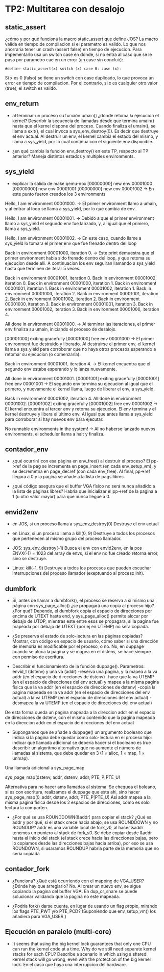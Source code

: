 TP2: Multitarea con desalojo
========================

static_assert
-------------
¿cómo y por qué funciona la macro static_assert que define JOS?
La macro valida en tiempo de compilacion si el parametro es valido. Lo que nos ahorraria tener un crash (assert false) en tiempo de ejecucion. 
Para impementarlo usa un switch case en donde, si no entra al caso que se le pasa por parametro cae en un error (un case sin concluir):

```
#define static_assert(x) switch (x) case 0: case (x):
```

Si x es 0 (falso) se tiene un switch con case duplicado, lo que provoca un error en tiempo de compilacion.
Por el contrario, si x es cualquier otro valor (true), el switch es valido.


env_return
----------
- al terminar un proceso su función umain() ¿dónde retoma la ejecución el kernel? Describir la secuencia de llamadas desde que termina umain() hasta que el kernel dispone del proceso.
Cuando finaliza el umain(), se llama a exit(), el cual invoca a sys_env_destroy(0). Es decir que destruye el env actual. Al destruir un env, el kernel cambia el estado del mismo, y llama a sys_yield, por lo cual continua con el siguiente env disponible.

- ¿en qué cambia la función env_destroy() en este TP, respecto al TP anterior?
Maneja distintos estados y multiples environments.


sys_yield
---------
- explicar la salida de make qemu-nox
[00000000] new env 00001000
[00000000] new env 00001001
[00000000] new env 00001002
-> En este punto fueron creados los 3 environments

Hello, I am environment 00001000.
-> El primer environment llamo a umain, y al entrar al loop se llama a sys_yield, por lo que cambia de env.

Hello, I am environment 00001001.
-> Debido a que el primer environment llamo a sys_yield el segundo env fue lanzado, y, al igual que el primero, llama a sys_yield.

Hello, I am environment 00001002.
-> En este caso, cuando llame a sys_yield lo tomara el primer env que fue frenado dentro del loop

Back in environment 00001000, iteration 0.
-> Este print demuestra que el primer environment habia sido frenado dentro del loop, y que retoma su ejecucion desde alli. 
A continuacion los env seguiran llamando a sys_yield hasta que terminen de iterar 5 veces.

Back in environment 00001001, iteration 0.
Back in environment 00001002, iteration 0.
Back in environment 00001000, iteration 1.
Back in environment 00001001, iteration 1.
Back in environment 00001002, iteration 1.
Back in environment 00001000, iteration 2.
Back in environment 00001001, iteration 2.
Back in environment 00001002, iteration 2.
Back in environment 00001000, iteration 3.
Back in environment 00001001, iteration 3.
Back in environment 00001002, iteration 3.
Back in environment 00001000, iteration 4.

All done in environment 00001000.
-> Al terminar las iteraciones, el primer env finaliza su umain, iniciando el proceso de desalojo.

[00001000] exiting gracefully
[00001000] free env 00001000
-> El primer environment fue destruido y liberado.
Al destruirse el primer env, el kernel llama a sys_yield para corroborar que no haya otros procesos esperando a retomar su ejecucion (o comenzarla).

Back in environment 00001001, iteration 4.
-> El kernel encuentra que el segundo env estaba esperando y lo lanza nuevamente.

All done in environment 00001001.
[00001001] exiting gracefully
[00001001] free env 00001001
-> El segundo env termina su ejecucion al igual que el primero, y nuevamente el kernel llama, luego de liberar el env, a sys_yield.

Back in environment 00001002, iteration 4.
All done in environment 00001002.
[00001002] exiting gracefully
[00001002] free env 00001002
-> El kernel encuentra al tercer env y retoma su ejecucion.
El env termina y el kernel destruye y libera el ultimo env.
Al igual que antes llama a sys_yield para corroborar si hay nuevos env para ejecutar.

No runnable environments in the system!
-> Al no haberse lanzado nuevos environments, el scheduler llama a halt y finaliza.


contador_env
------------
- ¿qué ocurrirá con esa página en env_free() al destruir el proceso?
El pp->ref de la pag se incrementa en page_insert (en cada env_setup_vm), y se decremetna en page_decref (con cada env_free). Al final, pp->ref llegara a 0 y la pagina se añade a la lista de pags libres. 

- ¿qué código asegura que el buffer VGA físico no será nunca añadido a la lista de páginas libres?
Habria que inicializar el pp->ref de la pagina a 1 (u otro valor mayor) para que nunca llegue a 0.


envid2env
---------
- en JOS, si un proceso llama a sys_env_destroy(0)
Destruye el env actual

- en Linux, si un proceso llama a kill(0, 9)
Destruye a todos los procesos que pertenecen al mismo grupo del proceso llamador.

- JOS: sys_env_destroy(-1)
Busca el env con envid2env, en la pos ENVX(-1) = 1023 del array de envs, si el env no fue creado retorna error, sino se destruye.

- Linux: kill(-1, 9)
Destruye a todos los procesos que pueden escuchar interrupciones del proceso llamador (exeptuando al proceso init).


dumbfork
--------
- Si, antes de llamar a dumbfork(), el proceso se reserva a sí mismo una página con sys_page_alloc() ¿se propagará una copia al proceso hijo? ¿Por qué?
Depende, el dumbfork copia el espacio de direcciones por encima de UTEXT hasta end, y sys_page_alloc() permite alocar por debajo de UTOP, mientras este entre esos se propagara, si la pagina fue mapeada por debajo de UTEXT (por ej en UTEMP) no sera copiada.

- ¿Se preserva el estado de solo-lectura en las páginas copiadas? Mostrar, con código en espacio de usuario, cómo saber si una dirección de memoria es modificable por el proceso, o no.
No, en duppage cuando se aloca la pagina y se mapea en el dstenv, se hace siempre con permiso de escritura.

- Describir el funcionamiento de la función duppage().
Parametros: envid_t (dstenv) y una va (addr)
-reserva una pagina, y la mapea a la va addr (en el espacio de direcciones de dstenv)
-hace que la va UTEMP (en el espacio de direcciones del env actual) y mapee a la misma pagina fisica que la va addr (en el espacio de direcciones de dstenv)
-copia la pagina mapeada en la va addr (en el espacio de direcciones del env actual) a la va UTEMP (en el espacio de direcciones del env actual)
-desmapea la va UTEMP (en el espacio de direcciones del env actual)

De esta forma queda un pagina mapeada a la direccion addr en el espacio de direcciones de dstenv, con el mismo contenido que la pagina mapeada en la direccion addr en el espacio de direcciones del env actual


- Supongamos que se añade a duppage() un argumento booleano que indica si la página debe quedar como solo-lectura en el proceso hijo:
indicar qué llamada adicional se debería hacer si el booleano es true
describir un algoritmo alternativo que no aumente el número de llamadas al sistema, que debe quedar en 3 (1 × alloc, 1 × map, 1 × unmap).
   
Una llamada adicional a sys_page_map

sys_page_map(dstenv, addr, dstenv, addr, PTE_P|PTE_U) 

Alternativa para no hacer ams llamadas al sistema:
Se chequea el boleano, si es con escritura, realizamos el duppage que esta ahi, sino hacer sys_page_map(0, addr, dstenv, addr, PTE_P|PTE_U) 
Asi addr mapea a la misma pagina fisica desde los 2 espacios de direcciones, como es solo lectura la comparten.

- ¿Por qué se usa ROUNDDOWN(&addr) para copiar el stack? ¿Qué es addr y por qué, si el stack crece hacia abajo, se usa ROUNDDOWN y no ROUNDUP?
addr es una variable local de fork_v0, al hacer &addr tenemos un puntero al stack de fork_v0. Se debe copiar desde &addr hasta el inicio del stack (el stack crece hacia las direcciones bajas, pero lo copiamos desde las direcciones bajas hacia arriba), por eso se usa ROUNDOWN, si usaramos ROUNDUP habria parte de la memoria que no seria copiada


contador_fork
-------------
- ¿Funciona? ¿Qué está ocurriendo con el mapping de VGA_USER? ¿Dónde hay que arreglarlo?
No. Al crear un nuevo env, se sigue copiando la pagina del buffer VGA. En dup_or_share se puede solucionar validando que la pagina no este mapeada.

- ¿Podría fork() darse cuenta, en lugar de usando un flag propio, mirando los flags PTE_PWT y/o PTE_PCD? (Suponiendo que env_setup_vm() los añadiera para VGA_USER.)



Ejecución en paralelo (multi-core) 
----------------------------------
- It seems that using the big kernel lock guarantees that only one CPU can run the kernel code at a time. Why do we still need separate kernel stacks for each CPU? Describe a scenario in which using a shared kernel stack will go wrong, even with the protection of the big kernel lock.
En el caso que haya una interrupcion del hardware.

